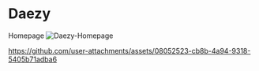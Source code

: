# Daezy
 Homepage
![Daezy-Homepage](https://github.com/user-attachments/assets/ac8871f3-da00-41f4-9237-cd43e39acd3b)



https://github.com/user-attachments/assets/08052523-cb8b-4a94-9318-5405b71adba6

